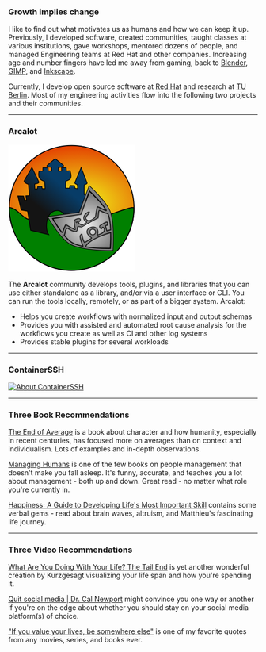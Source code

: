 ### Growth implies change

I like to find out what motivates us as humans and how we can keep it up. Previously, I developed software, created communities, taught classes at various institutions, gave workshops, mentored dozens of people, and managed Engineering teams at Red Hat and other companies. Increasing age and number fingers have led me away from gaming, back to [Blender](https://www.blender.org/), [GIMP](https://www.gimp.org/), and [Inkscape](https://inkscape.org/).

Currently, I develop open source software at [Red Hat](https://redhat.com) and research at [TU Berlin](https://tu.berlin). Most of my engineering activities flow into the following two projects and their communities.

---
### Arcalot
![Arcalot logo](https://raw.githubusercontent.com/arcalot/.github/main/branding/arcalot.png)

The **Arcalot** community develops tools, plugins, and libraries that you can use either standalone as a library, and/or via a user interface or CLI. You can run the tools locally, remotely, or as part of a bigger system. Arcalot:

* Helps you create workflows with normalized input and output schemas
* Provides you with assisted and automated root cause analysis for the workflows you create as well as CI and other log systems
* Provides stable plugins for several workloads

---
### ContainerSSH
[![About ContainerSSH](https://containerssh.io/images/social.png)](https://containerssh.io)

---
### Three Book Recommendations

[The End of Average](https://www.harpercollins.com/products/the-end-of-average-todd-rose) is a book about character and how humanity, especially in recent centuries, has focused more on averages than on context and individualism. Lots of examples and in-depth observations.

[Managing Humans](https://www.apress.com/gp/book/9781484221570) is one of the few books on people management that doesn't make you fall asleep. It's funny, accurate, and teaches you a lot about management - both up and down. Great read - no matter what role you're currently in.

[Happiness: A Guide to Developing Life's Most Important Skill](https://www.matthieuricard.org/en/books/happiness-a-guide-to-developing-life-s-most-important-skill) contains some verbal gems - read about brain waves, altruism, and Matthieu's fascinating life journey.

---
### Three Video Recommendations

[What Are You Doing With Your Life? The Tail End](https://www.youtube.com/watch?v=JXeJANDKwDc) is yet another wonderful creation by Kurzgesagt visualizing your life span and how you're spending it.

[Quit social media | Dr. Cal Newport](https://www.youtube.com/watch?v=3E7hkPZ-HTk) might convince you one way or another if you're on the edge about whether you should stay on your social media platform(s) of choice.

["If you value your lives, be somewhere else"](https://www.youtube.com/watch?v=DtNtw2HTFtA) is one of my favorite quotes from any movies, series, and books ever.
